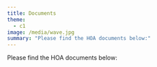 ```yaml
---
title: Documents
theme:
  - c1
image: /media/wave.jpg
summary: "Please find the HOA documents below:"
---
```

Please find the HOA documents below: